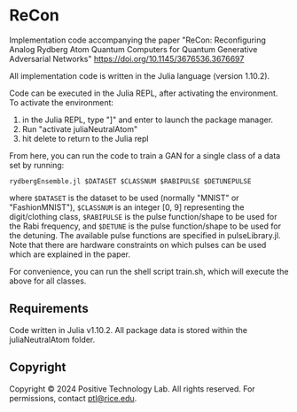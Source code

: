 # ReCon

Implementation code accompanying the paper "ReCon: Reconfiguring Analog Rydberg Atom Quantum Computers for Quantum Generative Adversarial Networks" https://doi.org/10.1145/3676536.3676697

All implementation code is written in the Julia language (version 1.10.2).

Code can be executed in the Julia REPL, after activating the environment.
To activate the environment: 

1. in the Julia REPL, type "]" and enter to launch the package manager. 
2. Run "activate juliaNeutralAtom"
3. hit delete to return to the Julia repl

From here, you can run the code to train a GAN for a single class of a data set by running:

```
rydbergEnsemble.jl $DATASET $CLASSNUM $RABIPULSE $DETUNEPULSE
```

where `$DATASET` is the dataset to be used (normally "MNIST" or "FashionMNIST"), `$CLASSNUM` is an integer [0, 9] representing the digit/clothing class, `$RABIPULSE` is the pulse function/shape to be used for the Rabi frequency, and `$DETUNE` is the pulse function/shape to be used for the detuning. The available pulse functions are specified in pulseLibrary.jl. Note that there are hardware constraints on which pulses can be used which are explained in the paper.

For convenience, you can run the shell script train.sh, which will execute the above for all classes.

## Requirements
Code written in Julia v1.10.2. All package data is stored within the juliaNeutralAtom folder.

## Copyright
Copyright © 2024 Positive Technology Lab. All rights reserved. For permissions, contact ptl@rice.edu.
